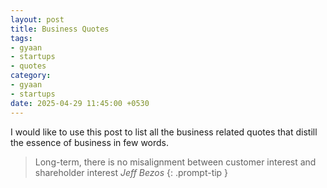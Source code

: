 ```yaml
---
layout: post
title: Business Quotes
tags:
- gyaan
- startups
- quotes
category: 
- gyaan
- startups
date: 2025-04-29 11:45:00 +0530
---
```


I would like to use this post to list all the business related quotes that distill the essence of business in few words.

> Long-term, there is no misalignment between customer interest and shareholder interest
> *Jeff Bezos*
{: .prompt-tip }

